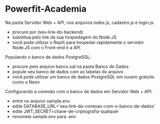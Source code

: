 # Powerfit-Academia 

 Na pasta Servidor Web + API, nos arquivos index.js, cadastro.js e login.js:
- procure por (seu-link-do-backend)
- substitua pelo link da sua hospedagem do Node.JS
- você pode utilizar o Replit para hospedar rapidamente o servidor Node.JS com o Front-end e a API

Populando o banco de dados PostgreSQL:
- procure pelo arquivo banco.sql na pasta Banco de Dados
- popule seu banco de dados com as tabelas do arquivo
- você pode utilizar um banco de dados PostgreSQL em nuvem gratuito como o Neon

Configurando a conexão com o banco de dados em Servidor Web + API:
- entre no arquivo sample.env
- edite DATABASE_URL='seu-link-da-conexao-com-o-banco-de-dados'
- edite JWT_SECRET=chave-de-criptografia-qualquer
- renomeie sample.env para .env
